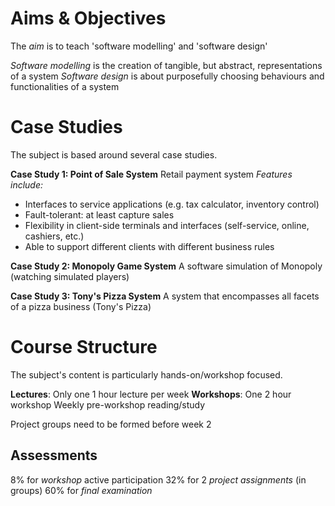 
# Aims & Objectives
The *aim* is to teach 'software modelling' and 'software design'

*Software modelling* is the creation of tangible, but abstract, representations of a system
*Software design* is about purposefully choosing behaviours and functionalities of a system


# Case Studies
The subject is based around several case studies.


**Case Study 1: Point of Sale System**
	Retail payment system
*Features include:*
- Interfaces to service applications (e.g. tax calculator, inventory control)
- Fault-tolerant: at least capture sales
- Flexibility in client-side terminals and interfaces (self-service, online, cashiers, etc.)
- Able to support different clients with different business rules


**Case Study 2: Monopoly Game System**
	A software simulation of Monopoly (watching simulated players)

**Case Study 3: Tony's Pizza System**
	A system that encompasses all facets of a pizza business (Tony's Pizza)


# Course Structure
The subject's content is particularly hands-on/workshop focused.

**Lectures**:
	Only one 1 hour lecture per week
**Workshops**:
	One 2 hour workshop
	Weekly pre-workshop reading/study

Project groups need to be formed before week 2

## Assessments
8% for *workshop* active participation
32% for 2 *project assignments* (in groups)
60% for *final examination*

